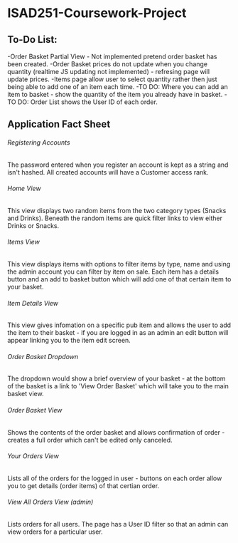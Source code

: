# ISAD251-Coursework-Project

## To-Do List:
-Order Basket Partial View - Not implemented pretend order basket has been created.
-Order Basket prices do not update when you change quantity (realtime JS updating not implemented) - refresing page will update prices.
-Items page allow user to select quantity rather then just being able to add one of an item each time.
-TO DO: Where you can add an item to basket - show the quantity of the item you already have in basket.
-TO DO: Order List shows the User ID of each order.

## Application Fact Sheet
###### Registering Accounts
The password entered when you register an account is kept as a string and isn't hashed. All created accounts will have a Customer access rank.

###### Home View
This view displays two random items from the two category types (Snacks and Drinks). Beneath the random items are quick filter links to view either Drinks or Snacks. 

###### Items View
This view displays items with options to filter items by type, name and using the admin account you can filter by item on sale. Each item has a details button and an add to basket button which will add one of that certain item to your basket.

###### Item Details View
This view gives infomation on a specific pub item and allows the user to add the item to their basket - if you are logged in as an admin an edit button will appear linking you to the item edit screen.

###### Order Basket Dropdown
The dropdown would show a brief overview of your basket - at the bottom of the basket is a link to 'View Order Basket' which will take you to the main basket view.

###### Order Basket View
Shows the contents of the order basket and allows confirmation of order - creates a full order which can't be edited only canceled.

###### Your Orders View
Lists all of the orders for the logged in user - buttons on each order allow you to get details (order items) of that certian order.

###### View All Orders View (admin)
Lists orders for all users. The page has a User ID filter so that an admin can view orders for a particular user.
